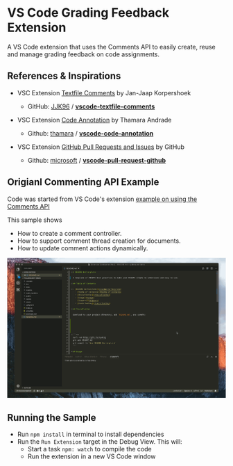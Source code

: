 # VS Code Grading Feedback Extension

A VS Code extension that uses the Comments API to easily create, reuse and manage grading feedback on code assignments.

## References & Inspirations

- VSC Extension [Textfile Comments](https://marketplace.visualstudio.com/items?itemName=JJKorpershoek.textfile-comments) by Jan-Jaap Korpershoek
	- GitHub: [JJK96](https://github.com/JJK96) / **[vscode-textfile-comments](https://github.com/JJK96/vscode-textfile-comments)**

- VSC Extension [Code Annotation](https://marketplace.visualstudio.com/items?itemName=tkcandrade.code-annotation) by Thamara Andrade
	- Github: [thamara](https://github.com/thamara) / **[vscode-code-annotation](https://github.com/thamara/vscode-code-annotation)**

- VSC Extension [GitHub Pull Requests and Issues](https://marketplace.visualstudio.com/items?itemName=GitHub.vscode-pull-request-github) by GitHub
	- Github: [microsoft](https://github.com/microsoft) / **[vscode-pull-request-github](https://github.com/microsoft/vscode-pull-request-github)**

## Origianl Commenting API Example

Code was started from VS Code's extension [example on using the Comments API](https://github.com/microsoft/vscode-extension-samples/tree/main/comment-sample)

This sample shows

- How to create a comment controller.
- How to support comment thread creation for documents.
- How to update comment actions dynamically.

![demo](./wiki-demo.gif)

## Running the Sample

- Run `npm install` in terminal to install dependencies
- Run the `Run Extension` target in the Debug View. This will:
	- Start a task `npm: watch` to compile the code
	- Run the extension in a new VS Code window
